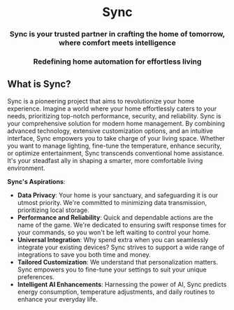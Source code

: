 <h1 align="center">Sync</h1>
<h3 align="center">Sync is your trusted partner in crafting the home of tomorrow, where comfort meets intelligence</h3>
<h3 align="center">Redefining home automation for effortless living</h3>

<h2>What is Sync?</h2>

Sync is a pioneering project that aims to revolutionize your home experience. Imagine a world where your home effortlessly caters to your needs, prioritizing top-notch performance, security, and reliability. Sync is your comprehensive solution for modern home management. By combining advanced technology, extensive customization options, and an intuitive interface, Sync empowers you to take charge of your living space. Whether you want to manage lighting, fine-tune the temperature, enhance security, or optimize entertainment, Sync transcends conventional home assistance. It's your steadfast ally in shaping a smarter, more comfortable living environment.

**Sync's Aspirations**:

- **Data Privacy**: Your home is your sanctuary, and safeguarding it is our utmost priority. We're committed to minimizing data transmission, prioritizing local storage.
- **Performance and Reliability**: Quick and dependable actions are the name of the game. We're dedicated to ensuring swift response times for your commands, so you won't be left waiting to control your home.
- **Universal Integration**: Why spend extra when you can seamlessly integrate your existing devices? Sync strives to support a wide range of integrations to save you both time and money.
- **Tailored Customization**: We understand that personalization matters. Sync empowers you to fine-tune your settings to suit your unique preferences.
- **Intelligent AI Enhancements**: Harnessing the power of AI, Sync predicts energy consumption, temperature adjustments, and daily routines to enhance your everyday life.